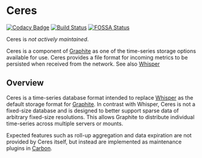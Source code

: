 # Ceres

[![Codacy Badge](https://api.codacy.com/project/badge/Grade/e714322dad124c279d42b217a763bf6e)](https://www.codacy.com/app/graphite-project/ceres?utm_source=github.com&utm_medium=referral&utm_content=graphite-project/ceres&utm_campaign=badger)
[![Build Status](https://secure.travis-ci.org/graphite-project/ceres.png)](http://travis-ci.org/graphite-project/ceres)
[![FOSSA Status](https://app.fossa.io/api/projects/git%2Bhttps%3A%2F%2Fgithub.com%2Fgraphite-project%2Fceres.svg?type=shield)](https://app.fossa.io/projects/git%2Bhttps%3A%2F%2Fgithub.com%2Fgraphite-project%2Fceres?ref=badge_shield)

Ceres is *not actively maintained*.

Ceres is a component of [Graphite][] as one of the time-series storage options available for use.
Ceres provides a file format for incoming metrics to be persisted when received from the network.
See also [Whisper][]

[Graphite]: https://github.com/graphite-project
[Graphite Web]: https://github.com/graphite-project/graphite-web
[Carbon]: https://github.com/graphite-project/carbon
[Whisper]: https://github.com/graphite-project/whisper
[Ceres]: https://github.com/graphite-project/ceres

## Overview

Ceres is a time-series database format intended to replace [Whisper][] as the default storage
format for [Graphite][]. In contrast with Whisper, Ceres is not a fixed-size database and is
designed to better support sparse data of arbitrary fixed-size resolutions. This allows Graphite
to distribute individual time-series across multiple servers or mounts.

Expected features such as roll-up aggregation and data expiration are not provided by Ceres itself,
but instead are implemented as maintenance plugins in [Carbon][].
